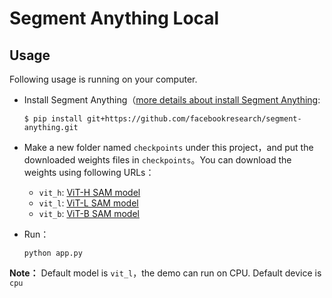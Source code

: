 # Segment Anything Local

## Usage

Following usage is running on your computer. 

- Install Segment Anything（[more details about install Segment Anything](https://github.com/facebookresearch/segment-anything#installation):
  ```console
  $ pip install git+https://github.com/facebookresearch/segment-anything.git
  ```

- Make a new folder named `checkpoints` under this project，and put the downloaded weights files in `checkpoints`。You can download the weights using following URLs：

  - `vit_h`: [ViT-H SAM model](https://dl.fbaipublicfiles.com/segment_anything/sam_vit_h_4b8939.pth)
  - `vit_l`: [ViT-L SAM model](https://dl.fbaipublicfiles.com/segment_anything/sam_vit_l_0b3195.pth)
  - `vit_b`: [ViT-B SAM model](https://dl.fbaipublicfiles.com/segment_anything/sam_vit_b_01ec64.pth)

- Run：
  ```
  python app.py
  ```

**Note：** Default model is `vit_l`，the demo can run on CPU. Default device is `cpu`
